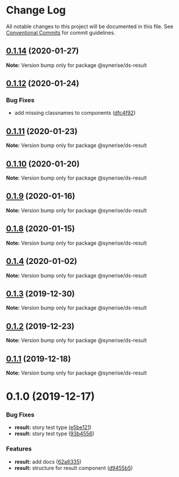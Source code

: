 # Change Log

All notable changes to this project will be documented in this file.
See [Conventional Commits](https://conventionalcommits.org) for commit guidelines.

## [0.1.14](https://github.com/Synerise/synerise-design/compare/@synerise/ds-result@0.1.13...@synerise/ds-result@0.1.14) (2020-01-27)

**Note:** Version bump only for package @synerise/ds-result

## [0.1.12](https://github.com/Synerise/synerise-design/compare/@synerise/ds-result@0.1.11...@synerise/ds-result@0.1.12) (2020-01-24)

### Bug Fixes

- add missing classnames to components ([dfc4f92](https://github.com/Synerise/synerise-design/commit/dfc4f921747285155eec967e95c7edc4f27a9e77))

## [0.1.11](https://github.com/Synerise/synerise-design/compare/@synerise/ds-result@0.1.10...@synerise/ds-result@0.1.11) (2020-01-23)

**Note:** Version bump only for package @synerise/ds-result

## [0.1.10](https://github.com/Synerise/synerise-design/compare/@synerise/ds-result@0.1.9...@synerise/ds-result@0.1.10) (2020-01-20)

**Note:** Version bump only for package @synerise/ds-result

## [0.1.9](https://github.com/Synerise/synerise-design/compare/@synerise/ds-result@0.1.8...@synerise/ds-result@0.1.9) (2020-01-16)

**Note:** Version bump only for package @synerise/ds-result

## [0.1.8](https://github.com/Synerise/synerise-design/compare/@synerise/ds-result@0.1.7...@synerise/ds-result@0.1.8) (2020-01-15)

**Note:** Version bump only for package @synerise/ds-result

## [0.1.4](https://github.com/Synerise/synerise-design/compare/@synerise/ds-result@0.1.3...@synerise/ds-result@0.1.4) (2020-01-02)

**Note:** Version bump only for package @synerise/ds-result

## [0.1.3](https://github.com/Synerise/synerise-design/compare/@synerise/ds-result@0.1.2...@synerise/ds-result@0.1.3) (2019-12-30)

**Note:** Version bump only for package @synerise/ds-result

## [0.1.2](https://github.com/Synerise/synerise-design/compare/@synerise/ds-result@0.1.1...@synerise/ds-result@0.1.2) (2019-12-23)

**Note:** Version bump only for package @synerise/ds-result

## [0.1.1](https://github.com/Synerise/synerise-design/compare/@synerise/ds-result@0.1.0...@synerise/ds-result@0.1.1) (2019-12-18)

**Note:** Version bump only for package @synerise/ds-result

# 0.1.0 (2019-12-17)

### Bug Fixes

- **result:** story test type ([e5be121](https://github.com/Synerise/synerise-design/commit/e5be121293501bc0a90e1e8b79b1ea1988602fd9))
- **result:** story test type ([93b4556](https://github.com/Synerise/synerise-design/commit/93b45565aba3dca4abbb07cf5f9f6f7659d4904e))

### Features

- **result:** add docs ([62a6335](https://github.com/Synerise/synerise-design/commit/62a6335a6ca3ba649ae4d5a4754c3fc41092ae2f))
- **result:** structure for result component ([d9455b5](https://github.com/Synerise/synerise-design/commit/d9455b5fc0196d02afb8e0096cac706fe684cc5f))
